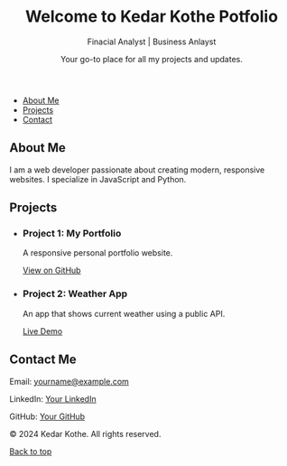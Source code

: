 <header>
    <h1>Welcome to Kedar Kothe Potfolio  </h1>
    Finacial Analyst | Business Anlayst
    <p>Your go-to place for all my projects and updates.</p>
</header> 
<nav>
    <ul>
        <li><a href="#about">About Me</a></li>
        <li><a href="#projects">Projects</a></li>
        <li><a href="#contact">Contact</a></li>
    </ul>
</nav>
<section id="about">
    <h2>About Me</h2>
    <p>I am a web developer passionate about creating modern, responsive websites. I specialize in JavaScript and Python.</p>
</section>
<section id="projects">
    <h2>Projects</h2>
    <ul>
        <li>
            <h3>Project 1: My Portfolio</h3>
            <p>A responsive personal portfolio website.</p>
            <a href="https://github.com/yourusername/portfolio" target="_blank">View on GitHub</a>
        </li>
        <li>
            <h3>Project 2: Weather App</h3>
            <p>An app that shows current weather using a public API.</p>
            <a href="https://your-weather-app-link.com" target="_blank">Live Demo</a>
        </li>
    </ul>
</section>
<section id="contact">
    <h2>Contact Me</h2>
    <p>Email: <a href="mailto:yourname@example.com">yourname@example.com</a></p>
    <p>LinkedIn: <a href="https://linkedin.com/in/yourprofile" target="_blank">Your LinkedIn</a></p>
    <p>GitHub: <a href="https://github.com/yourusername" target="_blank">Your GitHub</a></p>
</section>
<footer>
    <p>&copy; 2024 Kedar Kothe. All rights reserved.</p>
    <p><a href="#top">Back to top</a></p>
</footer>
